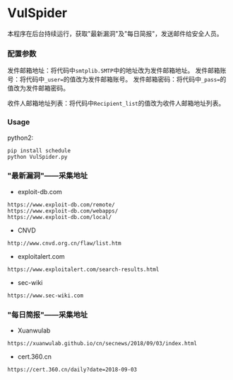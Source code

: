 # VulSpider

本程序在后台持续运行，获取"最新漏洞"及"每日简报"，发送邮件给安全人员。

### 配置参数

发件邮箱地址：将代码中`smtplib.SMTP`中的地址改为发件邮箱地址。
发件邮箱账号：将代码中`_user=`的值改为发件邮箱账号。
发件邮箱密码：将代码中`_pass=`的值改为发件邮箱密码。


收件人邮箱地址列表：将代码中`Recipient_list`的值改为收件人邮箱地址列表。

### Usage

python2:
```
pip install schedule
python VulSpider.py
```

### "最新漏洞"——采集地址

* exploit-db.com
```
https://www.exploit-db.com/remote/
https://www.exploit-db.com/webapps/
https://www.exploit-db.com/local/
```

* CNVD
```
http://www.cnvd.org.cn/flaw/list.htm
```

* exploitalert.com
```
https://www.exploitalert.com/search-results.html
```

* sec-wiki
```
https://www.sec-wiki.com
```

### "每日简报"——采集地址

* Xuanwulab
```
https://xuanwulab.github.io/cn/secnews/2018/09/03/index.html
```

* cert.360.cn
```
https://cert.360.cn/daily?date=2018-09-03
```

